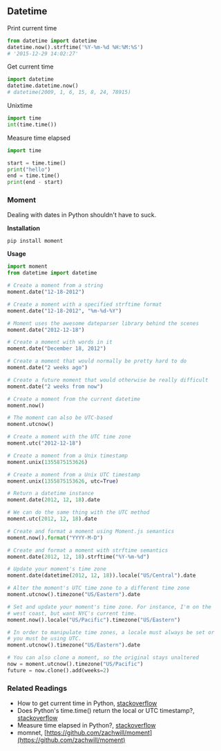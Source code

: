 ## Datetime

Print current time

```python
from datetime import datetime
datetime.now().strftime('%Y-%m-%d %H:%M:%S')
# '2015-12-29 14:02:27'
```


Get current time

```python
import datetime
datetime.datetime.now()
# datetime(2009, 1, 6, 15, 8, 24, 78915)
```


Unixtime

```python
import time
int(time.time())
```

Measure time elapsed

```python
import time

start = time.time()
print("hello")
end = time.time()
print(end - start)
```

### Moment

Dealing with dates in Python shouldn't have to suck.

**Installation**

```
pip install moment
```

**Usage**

```python
import moment
from datetime import datetime

# Create a moment from a string
moment.date("12-18-2012")

# Create a moment with a specified strftime format
moment.date("12-18-2012", "%m-%d-%Y")

# Moment uses the awesome dateparser library behind the scenes
moment.date("2012-12-18")

# Create a moment with words in it
moment.date("December 18, 2012")

# Create a moment that would normally be pretty hard to do
moment.date("2 weeks ago")

# Create a future moment that would otherwise be really difficult
moment.date("2 weeks from now")

# Create a moment from the current datetime
moment.now()

# The moment can also be UTC-based
moment.utcnow()

# Create a moment with the UTC time zone
moment.utc("2012-12-18")

# Create a moment from a Unix timestamp
moment.unix(1355875153626)

# Create a moment from a Unix UTC timestamp
moment.unix(1355875153626, utc=True)

# Return a datetime instance
moment.date(2012, 12, 18).date

# We can do the same thing with the UTC method
moment.utc(2012, 12, 18).date

# Create and format a moment using Moment.js semantics
moment.now().format("YYYY-M-D")

# Create and format a moment with strftime semantics
moment.date(2012, 12, 18).strftime("%Y-%m-%d")

# Update your moment's time zone
moment.date(datetime(2012, 12, 18)).locale("US/Central").date

# Alter the moment's UTC time zone to a different time zone
moment.utcnow().timezone("US/Eastern").date

# Set and update your moment's time zone. For instance, I'm on the
# west coast, but want NYC's current time.
moment.now().locale("US/Pacific").timezone("US/Eastern")

# In order to manipulate time zones, a locale must always be set or
# you must be using UTC.
moment.utcnow().timezone("US/Eastern").date

# You can also clone a moment, so the original stays unaltered
now = moment.utcnow().timezone("US/Pacific")
future = now.clone().add(weeks=2)
```


### Related Readings

* How to get current time in Python, [stackoverflow](http://stackoverflow.com/questions/415511/how-to-get-current-time-in-python)
* Does Python's time.time() return the local or UTC timestamp?, [stackoverflow](http://stackoverflow.com/a/16299439)
* Measure time elapsed in Python?, [stackoverflow](http://stackoverflow.com/questions/7370801/measure-time-elapsed-in-python)
* momnet, [https://github.com/zachwill/moment](https://github.com/zachwill/moment)
